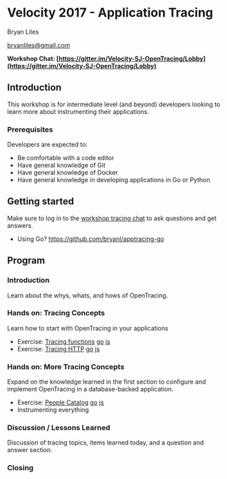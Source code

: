 # Velocity 2017 - Application Tracing

Bryan Liles

[bryanliles@gmail.com](mailto:bryanliles@gmail.com)

**Workshop Chat: [https://gitter.im/Velocity-SJ-OpenTracing/Lobby](https://gitter.im/Velocity-SJ-OpenTracing/Lobby)**

## Introduction

This workshop is for intermediate level (and beyond) developers looking to learn more about instrumenting their applications.

### Prerequisites

Developers are expected to:

* Be comfortable with a code editor
* Have general knowledge of Git
* Have general knowledge of Docker
* Have general knowledge in developing applications in Go or Python

## Getting started

Make sure to log in to the [workshop tracing chat](https://gitter.im/Velocity-SJ-OpenTracing/Lobby) to ask questions and get answers.

* Using Go? https://github.com/bryanl/apptracing-go

## Program

### Introduction

Learn about the whys, whats, and hows of OpenTracing.

### Hands on: Tracing Concepts

Learn how to start with OpenTracing in your applications

* Exercise: [Tracing functions](exercises/functions) [go]() [js](#)
* Exercise: [Tracing HTTP](exercises/http) [go](#) [js](#)

### Hands on: More Tracing Concepts

Expand on the knowledge learned in the first section to configure and implement OpenTracing in a database-backed application.

* Exercise: [People Catalog](exercises/apps) [go](#) [js](#)
* Instrumenting everything

### Discussion / Lessons Learned

Discussion of tracing topics, items learned today, and a question and answer section.

### Closing





